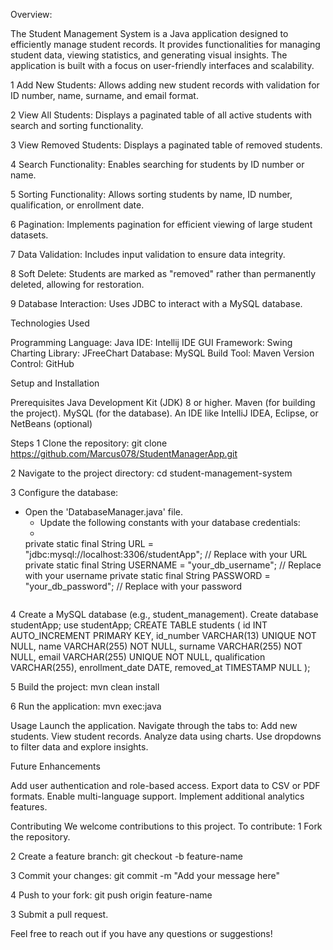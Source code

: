 Overview:

The Student Management System is a Java application designed to efficiently manage student records. It provides functionalities for managing student data, viewing statistics, 
and generating visual insights. The application is built with a focus on user-friendly interfaces and scalability.

1 Add New Students: Allows adding new student records with validation for ID number, name, surname, and email format.

2 View All Students: Displays a paginated table of all active students with search and sorting functionality.

3 View Removed Students: Displays a paginated table of removed students.

4 Search Functionality: Enables searching for students by ID number or name.

5 Sorting Functionality: Allows sorting students by name, ID number, qualification, or enrollment date.

6 Pagination: Implements pagination for efficient viewing of large student datasets.

7 Data Validation: Includes input validation to ensure data integrity.

8 Soft Delete: Students are marked as "removed" rather than permanently deleted, allowing for restoration.

9 Database Interaction: Uses JDBC to interact with a MySQL database.

Technologies Used

Programming Language: Java
IDE: Intellij IDE
GUI Framework: Swing
Charting Library: JFreeChart
Database: MySQL
Build Tool: Maven
Version Control: GitHub

Setup and Installation

Prerequisites
Java Development Kit (JDK) 8 or higher.
Maven (for building the project).
MySQL (for the database).
An IDE like IntelliJ IDEA, Eclipse, or NetBeans (optional)

Steps
1 Clone the repository:
git clone https://github.com/Marcus078/StudentManagerApp.git

2 Navigate to the project directory:
cd student-management-system

3 Configure the database:
*   Open the 'DatabaseManager.java' file.
    *   Update the following constants with your database credentials:
    *   
    private static final String URL = "jdbc:mysql://localhost:3306/studentApp"; // Replace with your URL
    private static final String USERNAME = "your_db_username"; // Replace with your username
    private static final String PASSWORD = "your_db_password"; // Replace with your password
    ```
4 Create a MySQL database (e.g., student_management).
Create database studentApp;
use studentApp;
CREATE TABLE students (
        id INT AUTO_INCREMENT PRIMARY KEY,
        id_number VARCHAR(13) UNIQUE NOT NULL,
        name VARCHAR(255) NOT NULL,
        surname VARCHAR(255) NOT NULL,
        email VARCHAR(255) UNIQUE NOT NULL,
        qualification VARCHAR(255),
        enrollment_date DATE,
        removed_at TIMESTAMP NULL
    );
    
5 Build the project:
mvn clean install

6 Run the application:
mvn exec:java

Usage
Launch the application.
Navigate through the tabs to:
Add new students.
View student records.
Analyze data using charts.
Use dropdowns to filter data and explore insights.

Future Enhancements

Add user authentication and role-based access.
Export data to CSV or PDF formats.
Enable multi-language support.
Implement additional analytics features.

Contributing
We welcome contributions to this project. To contribute:
1 Fork the repository.

2 Create a feature branch:
git checkout -b feature-name

3 Commit your changes:
git commit -m "Add your message here"

4 Push to your fork:
git push origin feature-name

3 Submit a pull request.

Feel free to reach out if you have any questions or suggestions!

